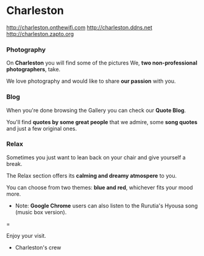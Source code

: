Charleston
==========

http://charleston.onthewifi.com
http://charleston.ddns.net
http://charleston.zapto.org

### Photography

On **Charleston** you will find some of the pictures We, **two non-professional photographers**, take. 

We love photography and would like to share **our passion** with you. 

### Blog

When you're done browsing the Gallery you can check our **Quote Blog**.

You'll find **quotes by some great people** that we admire, some **song quotes** and just a few original ones.

### Relax

Sometimes you just want to lean back on your chair and give yourself a break.

The Relax section offers its **calming and dreamy atmospere** to you.

You can choose from two themes: **blue and red**, whichever fits your mood more.

 - Note: **Google Chrome** users can also listen to the Rurutia's Hyousa song (music box version).

=

Enjoy your visit. 

- Charleston's crew

